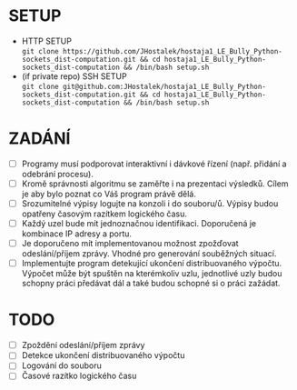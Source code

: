 # SETUP

- HTTP
  SETUP<br>`git clone https://github.com/JHostalek/hostaja1_LE_Bully_Python-sockets_dist-computation.git && cd hostaja1_LE_Bully_Python-sockets_dist-computation && /bin/bash setup.sh`
- (if private repo) SSH
  SETUP<br>`git clone git@github.com:JHostalek/hostaja1_LE_Bully_Python-sockets_dist-computation.git && cd hostaja1_LE_Bully_Python-sockets_dist-computation && /bin/bash setup.sh`

# ZADÁNÍ

- [ ] Programy musí podporovat interaktivní i dávkové řízení (např. přidání a odebrání procesu).
- [ ] Kromě správnosti algoritmu se zaměřte i na prezentaci výsledků. Cílem je aby bylo poznat co Váš program právě dělá.
- [ ] Srozumitelné výpisy logujte na konzoli i do souboru/ů. Výpisy budou opatřeny časovým razítkem logického času.
- [ ] Každý uzel bude mít jednoznačnou identifikaci. Doporučená je kombinace IP adresy a portu.
- [ ] Je doporučeno mít implementovanou možnost zpožďovat odeslání/příjem zprávy. Vhodné pro generování souběžných situací.
- [ ] Implementujte program detekující ukončení distribuovaného výpočtu. Výpočet může být spuštěn na kterémkoliv uzlu, jednotlivé uzly budou schopny práci předávat dál a také budou
  schopné si o práci zažádat.

# TODO

- [ ] Zpoždění odeslání/příjem zprávy
- [ ] Detekce ukončení distribuovaného výpočtu
- [ ] Logování do souboru
- [ ] Časové razítko logického času